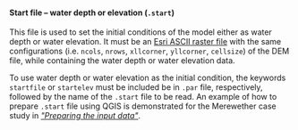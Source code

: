 #### Start file – water depth or elevation (`.start`)

This file is used to set the initial conditions of the model either as water depth or water elevation. It must be an [Esri ASCII raster file](https://desktop.arcgis.com/en/arcmap/10.3/manage-data/raster-and-images/esri-ascii-raster-format.htm) with the same configurations (i.e. `ncols`, `nrows`, `xllcorner`, `yllcorner`, `cellsize`) of the DEM file, while containing the water depth or water elevation data.

To use water depth or water elevation as the initial condition, the keywords `startfile` or `startelev` must be included be in `.par` file, respectively, followed by the name of the `.start` file to be read. An example of how to prepare `.start` file using QGIS is demonstrated for the Merewether case study in [_"Preparing the input data"_](/Merewether1-2.md). 

